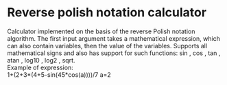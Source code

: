 # Reverse polish notation calculator

Calculator implemented on the basis of the reverse Polish notation algorithm. The first input argument takes a mathematical expression, which can also contain variables, then the value of the variables.
Supports all mathematical signs and also has support for such functions: sin , cos , tan , atan , log10 , log2 , sqrt.  
Example of expression:  
1+(2+3*(4+5-sin(45*cos(a))))/7 a=2